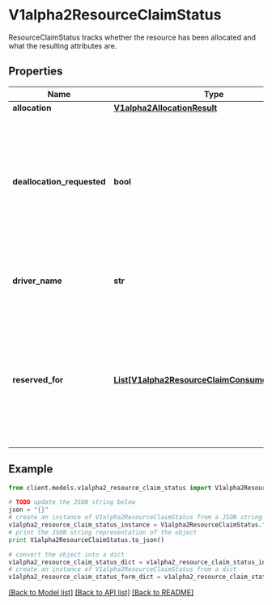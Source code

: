 # V1alpha2ResourceClaimStatus

ResourceClaimStatus tracks whether the resource has been allocated and what the resulting attributes are.

## Properties
Name | Type | Description | Notes
------------ | ------------- | ------------- | -------------
**allocation** | [**V1alpha2AllocationResult**](V1alpha2AllocationResult.md) |  | [optional] 
**deallocation_requested** | **bool** | DeallocationRequested indicates that a ResourceClaim is to be deallocated.  The driver then must deallocate this claim and reset the field together with clearing the Allocation field.  While DeallocationRequested is set, no new consumers may be added to ReservedFor. | [optional] 
**driver_name** | **str** | DriverName is a copy of the driver name from the ResourceClass at the time when allocation started. | [optional] 
**reserved_for** | [**List[V1alpha2ResourceClaimConsumerReference]**](V1alpha2ResourceClaimConsumerReference.md) | ReservedFor indicates which entities are currently allowed to use the claim. A Pod which references a ResourceClaim which is not reserved for that Pod will not be started.  There can be at most 32 such reservations. This may get increased in the future, but not reduced. | [optional] 

## Example

```python
from client.models.v1alpha2_resource_claim_status import V1alpha2ResourceClaimStatus

# TODO update the JSON string below
json = "{}"
# create an instance of V1alpha2ResourceClaimStatus from a JSON string
v1alpha2_resource_claim_status_instance = V1alpha2ResourceClaimStatus.from_json(json)
# print the JSON string representation of the object
print V1alpha2ResourceClaimStatus.to_json()

# convert the object into a dict
v1alpha2_resource_claim_status_dict = v1alpha2_resource_claim_status_instance.to_dict()
# create an instance of V1alpha2ResourceClaimStatus from a dict
v1alpha2_resource_claim_status_form_dict = v1alpha2_resource_claim_status.from_dict(v1alpha2_resource_claim_status_dict)
```
[[Back to Model list]](../README.md#documentation-for-models) [[Back to API list]](../README.md#documentation-for-api-endpoints) [[Back to README]](../README.md)


